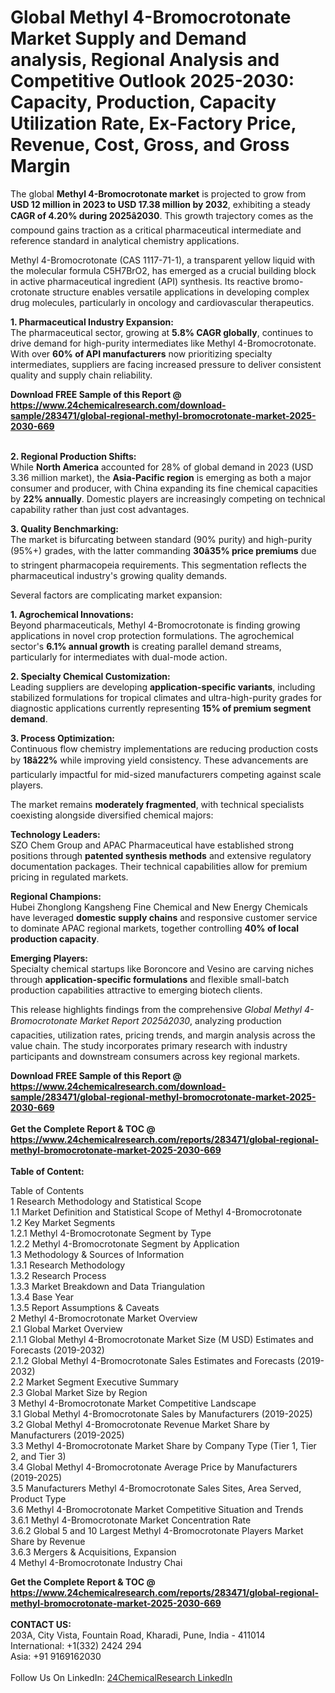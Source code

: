 <h1>Global Methyl 4-Bromocrotonate Market Supply and Demand analysis, Regional Analysis  and Competitive Outlook 2025-2030: Capacity, Production, Capacity Utilization Rate, Ex-Factory Price, Revenue, Cost, Gross, and Gross Margin</h1><p>The global <strong>Methyl 4-Bromocrotonate market</strong> is projected to grow from <strong>USD 12 million in 2023 to USD 17.38 million by 2032</strong>, exhibiting a steady <strong>CAGR of 4.20% during 2025â2030</strong>. This growth trajectory comes as the compound gains traction as a critical pharmaceutical intermediate and reference standard in analytical chemistry applications.</p><p>Methyl 4-Bromocrotonate (CAS 1117-71-1), a transparent yellow liquid with the molecular formula C5H7BrO2, has emerged as a crucial building block in active pharmaceutical ingredient (API) synthesis. Its reactive bromo-crotonate structure enables versatile applications in developing complex drug molecules, particularly in oncology and cardiovascular therapeutics.</p><p><strong>1. Pharmaceutical Industry Expansion:</strong><br>
The pharmaceutical sector, growing at <strong>5.8% CAGR globally</strong>, continues to drive demand for high-purity intermediates like Methyl 4-Bromocrotonate. With over <strong>60% of API manufacturers</strong> now prioritizing specialty intermediates, suppliers are facing increased pressure to deliver consistent quality and supply chain reliability.</p><div><b>Download FREE Sample of this Report @ 
            <a href="https://www.24chemicalresearch.com/download-sample/283471/global-regional-methyl-bromocrotonate-market-2025-2030-669">
            https://www.24chemicalresearch.com/download-sample/283471/global-regional-methyl-bromocrotonate-market-2025-2030-669</a></b></div><br><p><strong>2. Regional Production Shifts:</strong><br>
While <strong>North America</strong> accounted for 28% of global demand in 2023 (USD 3.36 million market), the <strong>Asia-Pacific region</strong> is emerging as both a major consumer and producer, with China expanding its fine chemical capacities by <strong>22% annually</strong>. Domestic players are increasingly competing on technical capability rather than just cost advantages.</p><p><strong>3. Quality Benchmarking:</strong><br>
The market is bifurcating between standard (90% purity) and high-purity (95%+) grades, with the latter commanding <strong>30â35% price premiums</strong> due to stringent pharmacopeia requirements. This segmentation reflects the pharmaceutical industry's growing quality demands.</p><p>Several factors are complicating market expansion:</p><p><strong>1. Agrochemical Innovations:</strong><br>
Beyond pharmaceuticals, Methyl 4-Bromocrotonate is finding growing applications in novel crop protection formulations. The agrochemical sector's <strong>6.1% annual growth</strong> is creating parallel demand streams, particularly for intermediates with dual-mode action.</p><p><strong>2. Specialty Chemical Customization:</strong><br>
Leading suppliers are developing <strong>application-specific variants</strong>, including stabilized formulations for tropical climates and ultra-high-purity grades for diagnostic applications currently representing <strong>15% of premium segment demand</strong>.</p><p><strong>3. Process Optimization:</strong><br>
Continuous flow chemistry implementations are reducing production costs by <strong>18â22%</strong> while improving yield consistency. These advancements are particularly impactful for mid-sized manufacturers competing against scale players.</p><p>The market remains <strong>moderately fragmented</strong>, with technical specialists coexisting alongside diversified chemical majors:</p><p><strong>Technology Leaders:</strong><br>
SZO Chem Group and APAC Pharmaceutical have established strong positions through <strong>patented synthesis methods</strong> and extensive regulatory documentation packages. Their technical capabilities allow for premium pricing in regulated markets.</p><p><strong>Regional Champions:</strong><br>
Hubei Zhonglong Kangsheng Fine Chemical and New Energy Chemicals have leveraged <strong>domestic supply chains</strong> and responsive customer service to dominate APAC regional markets, together controlling <strong>40% of local production capacity</strong>.</p><p><strong>Emerging Players:</strong><br>
Specialty chemical startups like Boroncore and Vesino are carving niches through <strong>application-specific formulations</strong> and flexible small-batch production capabilities attractive to emerging biotech clients.</p><p>This release highlights findings from the comprehensive <em>Global Methyl 4-Bromocrotonate Market Report 2025â2030</em>, analyzing production capacities, utilization rates, pricing trends, and margin analysis across the value chain. The study incorporates primary research with industry participants and downstream consumers across key regional markets.</p><div><b>Download FREE Sample of this Report @ 
            <a href="https://www.24chemicalresearch.com/download-sample/283471/global-regional-methyl-bromocrotonate-market-2025-2030-669">
            https://www.24chemicalresearch.com/download-sample/283471/global-regional-methyl-bromocrotonate-market-2025-2030-669</a></b></div><br><div><b>Get the Complete Report & TOC @ 
            <a href="https://www.24chemicalresearch.com/reports/283471/global-regional-methyl-bromocrotonate-market-2025-2030-669">
            https://www.24chemicalresearch.com/reports/283471/global-regional-methyl-bromocrotonate-market-2025-2030-669</a></b></div><br>
            <b>Table of Content:</b><p>Table of Contents<br />
1 Research Methodology and Statistical Scope<br />
1.1 Market Definition and Statistical Scope of Methyl 4-Bromocrotonate<br />
1.2 Key Market Segments<br />
1.2.1 Methyl 4-Bromocrotonate Segment by Type<br />
1.2.2 Methyl 4-Bromocrotonate Segment by Application<br />
1.3 Methodology & Sources of Information<br />
1.3.1 Research Methodology<br />
1.3.2 Research Process<br />
1.3.3 Market Breakdown and Data Triangulation<br />
1.3.4 Base Year<br />
1.3.5 Report Assumptions & Caveats<br />
2 Methyl 4-Bromocrotonate Market Overview<br />
2.1 Global Market Overview<br />
2.1.1 Global Methyl 4-Bromocrotonate Market Size (M USD) Estimates and Forecasts (2019-2032)<br />
2.1.2 Global Methyl 4-Bromocrotonate Sales Estimates and Forecasts (2019-2032)<br />
2.2 Market Segment Executive Summary<br />
2.3 Global Market Size by Region<br />
3 Methyl 4-Bromocrotonate Market Competitive Landscape<br />
3.1 Global Methyl 4-Bromocrotonate Sales by Manufacturers (2019-2025)<br />
3.2 Global Methyl 4-Bromocrotonate Revenue Market Share by Manufacturers (2019-2025)<br />
3.3 Methyl 4-Bromocrotonate Market Share by Company Type (Tier 1, Tier 2, and Tier 3)<br />
3.4 Global Methyl 4-Bromocrotonate Average Price by Manufacturers (2019-2025)<br />
3.5 Manufacturers Methyl 4-Bromocrotonate Sales Sites, Area Served, Product Type<br />
3.6 Methyl 4-Bromocrotonate Market Competitive Situation and Trends<br />
3.6.1 Methyl 4-Bromocrotonate Market Concentration Rate<br />
3.6.2 Global 5 and 10 Largest Methyl 4-Bromocrotonate Players Market Share by Revenue<br />
3.6.3 Mergers & Acquisitions, Expansion<br />
4 Methyl 4-Bromocrotonate Industry Chai</p><div><b>Get the Complete Report & TOC @ 
            <a href="https://www.24chemicalresearch.com/reports/283471/global-regional-methyl-bromocrotonate-market-2025-2030-669">
            https://www.24chemicalresearch.com/reports/283471/global-regional-methyl-bromocrotonate-market-2025-2030-669</a></b></div><br><b>CONTACT US:</b><br>
            203A, City Vista, Fountain Road, Kharadi, Pune, India - 411014<br>
            International: +1(332) 2424 294<br>
            Asia: +91 9169162030 <br><br>
            Follow Us On LinkedIn: <a href="https://www.linkedin.com/company/24chemicalresearch/">24ChemicalResearch LinkedIn</a>